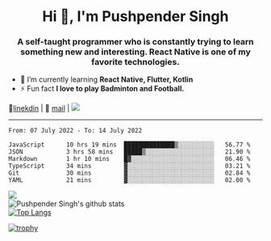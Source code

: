 <h1 align="center">Hi 👋, I'm Pushpender Singh</h1>
<h3 align="center">A self-taught programmer who is constantly trying to learn something new and interesting. React Native is one of my favorite technologies.</h3>

- 🌱 I’m currently learning **React Native, Flutter, Kotlin**
- ⚡ Fun fact **I love to play Badminton and Football.**

👔[linekdin](https://www.linkedin.com/in/pushpender-singh-240061202/) | 📧 [mail](mailto:pushpendersingh@p2devs.com) | ![](https://komarev.com/ghpvc/?username=pushpender-singh-ap&color=blue)


---

<!--START_SECTION:waka-->

```text
From: 07 July 2022 - To: 14 July 2022

JavaScript      10 hrs 19 mins  ██████████████▒░░░░░░░░░░   56.77 %
JSON            3 hrs 58 mins   █████▒░░░░░░░░░░░░░░░░░░░   21.90 %
Markdown        1 hr 10 mins    █▓░░░░░░░░░░░░░░░░░░░░░░░   06.46 %
TypeScript      34 mins         ▓░░░░░░░░░░░░░░░░░░░░░░░░   03.21 %
Git             30 mins         ▓░░░░░░░░░░░░░░░░░░░░░░░░   02.84 %
YAML            21 mins         ▓░░░░░░░░░░░░░░░░░░░░░░░░   02.00 %
```

<!--END_SECTION:waka-->

<img align="left" src="https://github-readme-streak-stats.herokuapp.com/?user=pushpender-singh-ap&theme=dark" /></br>
![Pushpender Singh's github stats](https://github-readme-stats.vercel.app/api?username=pushpender-singh-ap&show_icons=true&theme=radical&count_private=true)</br>
[![Top Langs](https://github-readme-stats.vercel.app/api/top-langs/?username=pushpender-singh-ap&theme=radical)](https://github.com/pushpender-singh-ap/github-readme-stats)

[![trophy](https://github-profile-trophy.vercel.app/?username=pushpender-singh-ap&theme=onedark)](https://github.com/pushpender-singh-ap/pushpender-singh-ap)
